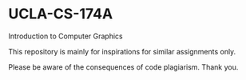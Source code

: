 # UCLA-CS-174A
Introduction to Computer Graphics


This repository is mainly for inspirations for similar assignments only.

Please be aware of the consequences of code plagiarism. Thank you.
